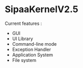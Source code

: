 # SipaaKernelV2.5



Current features :

* GUI
* UI Library
* Command-line mode
* Exception Handler
* Application System
* File system
